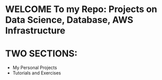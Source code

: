 # WELCOME To my Repo: Projects on Data Science, Database, AWS Infrastructure 
# TWO SECTIONS:
- My Personal Projects
- Tutorials and Exercises
